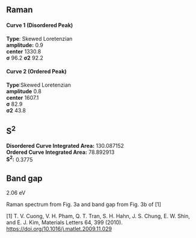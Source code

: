 ## Raman

#### Curve 1 (Disordered Peak)
**Type**: Skewed Loretenzian\
**amplitude:** 0.9\
**center** 1330.8\
**σ** 96.2
**σ2** 92.2


#### Curve 2 (Ordered Peak)
**Type**:Skewed Loretenzian\
**amplitude** 0.8\
**center** 1607.1\
**σ** 82.9\
**σ2** 43.8


## S<sup>2</sup>
**Disordered Curve Integrated Area:** 130.087152\
**Ordered Curve Integrated Area:** 78.892913\
**S<sup>2</sup>:** 0.3775


## Band gap
2.06 eV


Raman spectrum from Fig. 3a and band gap from Fig. 3b of [1]

[1] T. V. Cuong, V. H. Pham, Q. T. Tran, S. H. Hahn, J. S. Chung, E. W. Shin, and E. J. Kim, Materials Letters 64, 399 (2010).
https://doi.org/10.1016/j.matlet.2009.11.029
